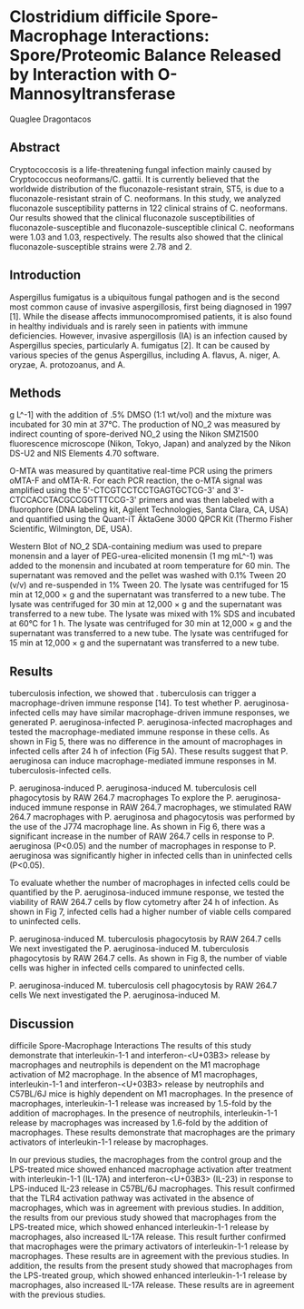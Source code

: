 # Clostridium difficile Spore-Macrophage Interactions: Spore/Proteomic Balance Released by Interaction with O-Mannosyltransferase
Quaglee Dragontacos


## Abstract
Cryptococcosis is a life-threatening fungal infection mainly caused by Cryptococcus neoformans/C. gattii. It is currently believed that the worldwide distribution of the fluconazole-resistant strain, ST5, is due to a fluconazole-resistant strain of C. neoformans. In this study, we analyzed fluconazole susceptibility patterns in 122 clinical strains of C. neoformans. Our results showed that the clinical fluconazole susceptibilities of fluconazole-susceptible and fluconazole-susceptible clinical C. neoformans were 1.03 and 1.03, respectively. The results also showed that the clinical fluconazole-susceptible strains were 2.78 and 2.


## Introduction
Aspergillus fumigatus is a ubiquitous fungal pathogen and is the second most common cause of invasive aspergillosis, first being diagnosed in 1997 [1]. While the disease affects immunocompromised patients, it is also found in healthy individuals and is rarely seen in patients with immune deficiencies. However, invasive aspergillosis (IA) is an infection caused by Aspergillus species, particularly A. fumigatus [2]. It can be caused by various species of the genus Aspergillus, including A. flavus, A. niger, A. oryzae, A. protozoanus, and A.


## Methods
 g L^-1] with the addition of .5% DMSO (1:1 wt/vol) and the mixture was incubated for 30 min at 37°C. The production of NO_2 was measured by indirect counting of spore-derived NO_2 using the Nikon SMZ1500 fluorescence microscope (Nikon, Tokyo, Japan) and analyzed by the Nikon DS-U2 and NIS Elements 4.70 software.

O-MTA was measured by quantitative real-time PCR using the primers oMTA-F and oMTA-R. For each PCR reaction, the o-MTA signal was amplified using the 5'-CTCGTCCTCCTGAGTGCTCG-3' and 3'-CTCCACCTACGCCGGTTTCCG-3' primers and was then labeled with a fluorophore (DNA labeling kit, Agilent Technologies, Santa Clara, CA, USA) and quantified using the Quant-iT ÄktaGene 3000 QPCR Kit (Thermo Fisher Scientific, Wilmington, DE, USA).

Western Blot of NO_2
SDA-containing medium was used to prepare monensin and a layer of PEG-urea-elicited monensin (1 mg mL^-1) was added to the monensin and incubated at room temperature for 60 min. The supernatant was removed and the pellet was washed with 0.1% Tween 20 (v/v) and re-suspended in 1% Tween 20. The lysate was centrifuged for 15 min at 12,000 × g and the supernatant was transferred to a new tube. The lysate was centrifuged for 30 min at 12,000 × g and the supernatant was transferred to a new tube. The lysate was mixed with 1% SDS and incubated at 60°C for 1 h. The lysate was centrifuged for 30 min at 12,000 × g and the supernatant was transferred to a new tube. The lysate was centrifuged for 15 min at 12,000 × g and the supernatant was transferred to a new tube.


## Results
tuberculosis infection, we showed that . tuberculosis can trigger a macrophage-driven immune response [14]. To test whether P. aeruginosa-infected cells may have similar macrophage-driven immune responses, we generated P. aeruginosa-infected P. aeruginosa-infected macrophages and tested the macrophage-mediated immune response in these cells. As shown in Fig 5, there was no difference in the amount of macrophages in infected cells after 24 h of infection (Fig 5A). These results suggest that P. aeruginosa can induce macrophage-mediated immune responses in M. tuberculosis-infected cells.

P. aeruginosa-induced P. aeruginosa-induced M. tuberculosis cell phagocytosis by RAW 264.7 macrophages
To explore the P. aeruginosa-induced immune response in RAW 264.7 macrophages, we stimulated RAW 264.7 macrophages with P. aeruginosa and phagocytosis was performed by the use of the J774 macrophage line. As shown in Fig 6, there was a significant increase in the number of RAW 264.7 cells in response to P. aeruginosa (P<0.05) and the number of macrophages in response to P. aeruginosa was significantly higher in infected cells than in uninfected cells (P<0.05).

To evaluate whether the number of macrophages in infected cells could be quantified by the P. aeruginosa-induced immune response, we tested the viability of RAW 264.7 cells by flow cytometry after 24 h of infection. As shown in Fig 7, infected cells had a higher number of viable cells compared to uninfected cells.

P. aeruginosa-induced M. tuberculosis phagocytosis by RAW 264.7 cells
We next investigated the P. aeruginosa-induced M. tuberculosis phagocytosis by RAW 264.7 cells. As shown in Fig 8, the number of viable cells was higher in infected cells compared to uninfected cells.

P. aeruginosa-induced M. tuberculosis cell phagocytosis by RAW 264.7 cells
We next investigated the P. aeruginosa-induced M.


## Discussion
difficile Spore-Macrophage Interactions
The results of this study demonstrate that interleukin-1-1 and interferon-<U+03B3> release by macrophages and neutrophils is dependent on the M1 macrophage activation of M2 macrophage. In the absence of M1 macrophages, interleukin-1-1 and interferon-<U+03B3> release by neutrophils and C57BL/6J mice is highly dependent on M1 macrophages. In the presence of macrophages, interleukin-1-1 release was increased by 1.5-fold by the addition of macrophages. In the presence of neutrophils, interleukin-1-1 release by macrophages was increased by 1.6-fold by the addition of macrophages. These results demonstrate that macrophages are the primary activators of interleukin-1-1 release by macrophages.

In our previous studies, the macrophages from the control group and the LPS-treated mice showed enhanced macrophage activation after treatment with interleukin-1-1 (IL-17A) and interferon-<U+03B3> (IL-23) in response to LPS-induced IL-23 release in C57BL/6J macrophages. This result confirmed that the TLR4 activation pathway was activated in the absence of macrophages, which was in agreement with previous studies. In addition, the results from our previous study showed that macrophages from the LPS-treated mice, which showed enhanced interleukin-1-1 release by macrophages, also increased IL-17A release. This result further confirmed that macrophages were the primary activators of interleukin-1-1 release by macrophages. These results are in agreement with the previous studies. In addition, the results from the present study showed that macrophages from the LPS-treated group, which showed enhanced interleukin-1-1 release by macrophages, also increased IL-17A release. These results are in agreement with the previous studies.
